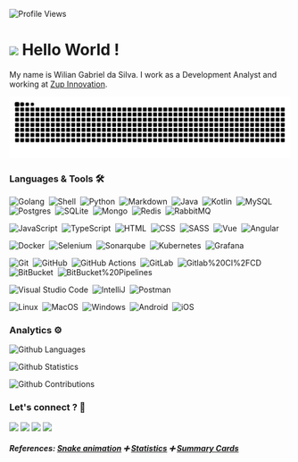 ![Profile Views](http://estruyf-github.azurewebsites.net/api/VisitorHit?user=wilian746&repo=wilian746&countColorcountColor)

<h1><img src="https://emojis.slackmojis.com/emojis/images/1531849430/4246/blob-sunglasses.gif?1531849430" width="30"/> Hello World ! </h1>


My name is Wilian Gabriel da Silva. I work as a Development Analyst and working at [Zup Innovation](www.zup.com.br).

![](images/github-user-contribution.svg)

### Languages & Tools 🛠

![Golang](https://img.shields.io/badge/-Golang%20❤️-05122A?style=flat&logo=go&logoColor=white)&nbsp;
![Shell](https://img.shields.io/badge/Shell-05122A?style=flat&logo=gnu-bash&logoColor=white)&nbsp;
![Python](https://img.shields.io/badge/-Python-05122A?style=flat&logo=python)&nbsp;
![Markdown](https://img.shields.io/badge/-Markdown-05122A?style=flat&logo=markdown)&nbsp;
![Java](https://img.shields.io/badge/-Java-05122A?style=flat&logo=java)&nbsp;
![Kotlin](https://img.shields.io/badge/-Kotlin-05122A?style=flat&logo=kotlin)&nbsp;
![MySQL](https://img.shields.io/badge/-MySQL-05122A?style=flat&logo=mysql&logoColor=white)&nbsp;
![Postgres](https://img.shields.io/badge/-Postgres-05122A?style=flat&logo=postgresql)&nbsp;
![SQLite](https://img.shields.io/badge/-SQLite-05122A?style=flat&logo=SQLite)&nbsp;
![Mongo](https://img.shields.io/badge/-Mongo-05122A?style=flat&logo=mongodb)&nbsp;
![Redis](https://img.shields.io/badge/-Redis-05122A?style=flat&logo=redis)&nbsp;
![RabbitMQ](https://img.shields.io/badge/-RabbitMQ-05122A?style=flat&logo=rabbitmq)&nbsp;

![JavaScript](https://img.shields.io/badge/-JavaScript-05122A?style=flat&logo=javascript)&nbsp;
![TypeScript](https://img.shields.io/badge/-TypeScript-05122A?style=flat&logo=typescript)&nbsp;
![HTML](https://img.shields.io/badge/-HTML-05122A?style=flat&logo=html5)&nbsp;
![CSS](https://img.shields.io/badge/-CSS-05122A?style=flat&logo=Css3)&nbsp;
![SASS](https://img.shields.io/badge/-SASS-05122A?style=flat&logo=Sass)&nbsp;
![Vue](https://img.shields.io/badge/-Vue-05122A?style=flat&logo=vue.js)&nbsp;
![Angular](https://img.shields.io/badge/-Angular-05122A?style=flat&logo=angular)&nbsp;

![Docker](https://img.shields.io/badge/-Docker-05122A?style=flat&logo=docker)&nbsp;
![Selenium](https://img.shields.io/badge/-Selenium-05122A?style=flat&logo=Selenium)&nbsp;
![Sonarqube](https://img.shields.io/badge/-Sonarqube-05122A?style=flat&logo=Sonarqube)&nbsp;
![Kubernetes](https://img.shields.io/badge/-Kubernetes-05122A?style=flat&logo=Kubernetes)&nbsp;
![Grafana](https://img.shields.io/badge/-Grafana-05122A?style=flat&logo=Grafana)&nbsp;

![Git](https://img.shields.io/badge/-Git-05122A?style=flat&logo=git)&nbsp;
![GitHub](https://img.shields.io/badge/-GitHub-05122A?style=flat&logo=github)&nbsp;
![GitHub Actions](https://img.shields.io/badge/GitHub%20Actions%20-05122A?style=flat&logo=github-actions&logoColor=white)&nbsp;
![GitLab](https://img.shields.io/badge/-GitLab-05122A?style=flat&logo=gitlab)&nbsp;
![Gitlab%20CI%2FCD](https://img.shields.io/badge/-GitLab%20CI%2FCD-05122A?style=flat&logo=gitlab)&nbsp;
![BitBucket](https://img.shields.io/badge/-BitBucket-05122A?style=flat&logo=bitbucket)&nbsp;
![BitBucket%20Pipelines](https://img.shields.io/badge/-BitBucket%20Pipelines-05122A?style=flat&logo=bitbucket)&nbsp;

![Visual Studio Code](https://img.shields.io/badge/-Visual%20Studio%20Code-05122A?style=flat&logo=visual-studio-code&logoColor=007ACC)&nbsp;
![IntelliJ](https://img.shields.io/badge/-IntelliJ-05122A?style=flat&logo=jetbrains)&nbsp;
![Postman](https://img.shields.io/badge/-Postman-05122A?style=flat&logo=postman)&nbsp;

![Linux](https://img.shields.io/badge/-Linux-05122A?style=flat&logo=linux&logoColor=white)&nbsp;
![MacOS](https://img.shields.io/badge/-MacOS-05122A?style=flat&logo=apple&logoColor=white)&nbsp;
![Windows](https://img.shields.io/badge/-Windows-05122A?style=flat&logo=windows&logoColor=white)&nbsp;
![Android](https://img.shields.io/badge/-Android-05122A?style=flat&logo=android&logoColor=white)&nbsp;
![iOS](https://img.shields.io/badge/-iOS-05122A?style=flat&logo=ios&logoColor=white)&nbsp;


### Analytics ⚙️

![Github Languages](https://github-readme-stats.vercel.app/api/top-langs/?username=wilian746&layout=compact&count_private=true)

![Github Statistics](https://github-readme-stats.vercel.app/api/?username=wilian746&count_private=true&show_icons=true)

![Github Contributions](https://github-readme-streak-stats.herokuapp.com/?user=wilian746&hide_border=true)
### Let's connect ? 🤝

<p align="left">
<a href="https://www.linkedin.com/in/wiliangs"><img src="https://img.shields.io/badge/-wiliangs-0077B5?style=flat&logo=Linkedin&logoColor=white"/></a>
<a href="https://twitter.com/wiliangds"><img src="https://img.shields.io/badge/-@wiliangds-%231DA1F2?style=flat&logo=twitter&logoColor=white"/></a>
<a href="https://wiliangs.medium.com/"><img src="https://img.shields.io/badge/-@wiliangs-%2312100E?style=flat&logo=medium&logoColor=white"/></a>
<a href="mailto:wiliang746@gmail.com"><img src="https://img.shields.io/badge/-wiliang746@gmail.com-D14836?style=flat&logo=Gmail&logoColor=white"/></a>
</p>

#### _References: [Snake animation](https://github.com/Platane/snk) ➕ [Statistics](https://github.com/anuraghazra/github-readme-stats) ➕ [Summary Cards](https://github.com/vn7n24fzkq/github-profile-summary-cards)_
